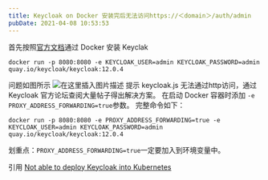 ```yaml
---
title: Keycloak on Docker 安装完后无法访问https://＜domain＞/auth/admin
pubDate: 2021-04-08 10:53:53
---
```


首先按照[官方文档](https://www.keycloak.org/getting-started/getting-started-docker)通过 Docker 安装 Keyclak

```shell
docker run -p 8080:8080 -e KEYCLOAK_USER=admin KEYCLOAK_PASSWORD=admin quay.io/keycloak/keycloak:12.0.4
```

问题如图所示
![在这里插入图片描述](https://img-blog.csdnimg.cn/20210408103916328.png?x-oss-process=image/watermark,type_ZmFuZ3poZW5naGVpdGk,shadow_10,text_aHR0cHM6Ly9ibG9nLmNzZG4ubmV0L3hpYW9oZTAwaGFwcHk=,size_16,color_FFFFFF,t_70#pic_center)
提示 keycloak.js 无法通过http访问，通过 Keycloak 官方论坛查阅大量帖子得出解决方案。
在启动 Docker 容器时添加 `-e PROXY_ADDRESS_FORWARDING=true`参数。
完整命令如下：

```shell
docker run -p 8080:8080 -e PROXY_ADDRESS_FORWARDING=true -e KEYCLOAK_USER=admin KEYCLOAK_PASSWORD=admin quay.io/keycloak/keycloak:12.0.4
```

划重点：`PROXY_ADDRESS_FORWARDING=true`一定要加入到环境变量中。

引用
[Not able to deploy Keycloak into Kubernetes](https://keycloak.discourse.group/t/not-able-to-deploy-keycloak-into-kubernetes/5299/2)
